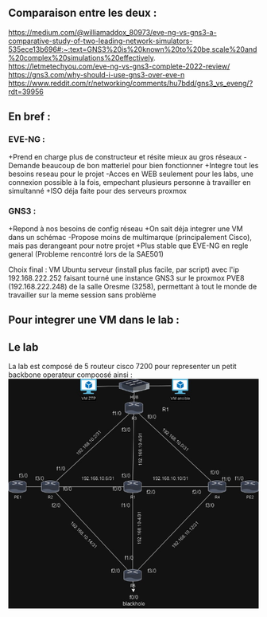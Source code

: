 ## Comparaison entre les deux : 

https://medium.com/@williamaddox_80973/eve-ng-vs-gns3-a-comparative-study-of-two-leading-network-simulators-535ece13b696#:~:text=GNS3%20is%20known%20to%20be,scale%20and%20complex%20simulations%20effectively.
https://letmetechyou.com/eve-ng-vs-gns3-complete-2022-review/
https://gns3.com/why-should-i-use-gns3-over-eve-n
https://www.reddit.com/r/networking/comments/hu7bdd/gns3_vs_eveng/?rdt=39956

## En bref : 

### EVE-NG : 

+Prend en charge plus de constructeur et résite mieux au gros réseaux
-Demande beaucoup de bon matteriel pour bien fonctionner
+Integre tout les besoins reseau pour le projet
-Acces en WEB seulement pour les labs, une connexion possible à la fois, empechant plusieurs personne à travailler en simultanné
+ISO déja faite pour des serveurs proxmox

### GNS3 : 

+Repond à nos besoins de config réseau
+On sait déja integrer une VM dans un schémac
-Propose moins de multimarque (principalement Cisco), mais pas derangeant pour notre projet
+Plus stable que EVE-NG en regle general (Probleme rencontré lors de la SAE501)

Choix final : VM Ubuntu serveur (install plus facile, par script) avec l'ip 192.168.222.252 faisant tourné une instance GNS3 sur le proxmox PVE8 (192.168.222.248) de la salle Oresme (3258), permettant à tout le monde de travailler sur la meme session sans problème

## Pour integrer une VM dans le lab :


## Le lab 

La lab est composé de 5 routeur cisco 7200 pour representer un petit backbone operateur compoosé ainsi : ![Schéma](https://github.com/juleslab14/SAE6.01-Project5/blob/main/schéma.jpg)